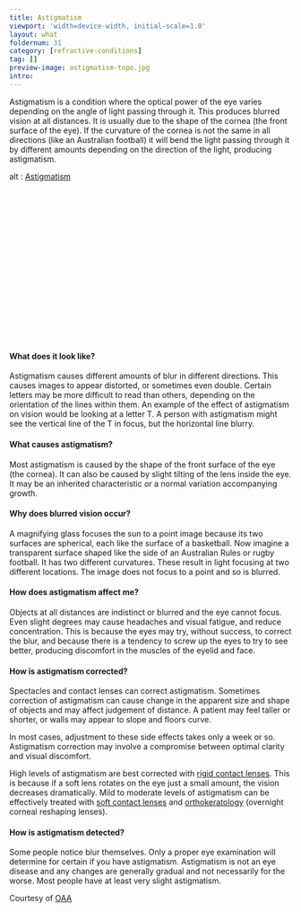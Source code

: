 ```yaml
---
title: Astigmatism
viewport: 'width=device-width, initial-scale=1.0'
layout: what
foldernum: 31
category: [refractive-conditions]
tag: []
preview-image: astigmatism-topo.jpg
intro: 
---
```


<div class="employee-heading">
<p>Astigmatism is a condition where the optical power of the eye varies depending on the angle of light passing through it. This produces blurred vision at all distances. It is usually due to the shape of the cornea (the front surface of the eye). If the curvature of the cornea is not the same in all directions (like an Australian football) it will bend the light passing through it by different amounts depending on the direction of the light, producing astigmatism.</p>
</div>

<div class="myWrapper" style="position: relative; padding-bottom: 56.25%; height: 0;"><!--[if IE]><iframe frameborder="0" type="text/html" src="https://2689-2347.captiv8online.com/animations/embed/one/t-m-t-m?player_width=100%&player_height=100%&site_company_language=34&autostart=false" width="100%" height="100%" style="position:absolute;top:0;left:0;width:100%;height:100%;"></iframe><![endif]--><!--[if !IE]> <--><object data="https://2689-2347.captiv8online.com/animations/embed/one/t-m-t-m?player_width=100%&player_height=100%&site_company_language=34&autostart=false" type="text/html" width="100%" height="100%" style="position:absolute;top:0;left:0;width:100%;height:100%;">  alt : <a href="https://2689-2347.captiv8online.com/animations/embed/one/t-m-t-m?player_width=100%&player_height=100%&site_company_language=34&autostart=false">Astigmatism</a></object><!--> <![endif]--></div>

<br>

#### What does it look like?

Astigmatism causes different amounts of blur in different directions. This causes images to appear distorted, or sometimes even double. Certain letters may be more difficult to read than others, depending on the orientation of the lines within them. An example of the effect of astigmatism on vision would be looking at a letter T. A person with astigmatism might see the vertical line of the T in focus, but the horizontal line blurry.

#### What causes astigmatism?

Most astigmatism is caused by the shape of the front surface of the eye (the cornea). It can also be caused by slight tilting of the lens inside the eye. It may be an inherited characteristic or a normal variation accompanying growth.

#### Why does blurred vision occur?

A magnifying glass focuses the sun to a point image because its two surfaces are spherical, each like the surface of a basketball. Now imagine a transparent surface shaped like the side of an Australian Rules or rugby football. It has two different curvatures. These result in light focusing at two different locations. The image does not focus to a point and so is blurred.

#### How does astigmatism affect me?

Objects at all distances are indistinct or blurred and the eye cannot focus. Even slight degrees may cause headaches and visual fatigue, and reduce concentration. This is because the eyes may try, without success, to correct the blur, and because there is a tendency to screw up the eyes to try to see better, producing discomfort in the muscles of the eyelid and face.

#### How is astigmatism corrected?

Spectacles and contact lenses can correct astigmatism. Sometimes correction of astigmatism can cause change in the apparent size and shape of objects and may affect judgement of distance. A patient may feel taller or shorter, or walls may appear to slope and floors curve.

In most cases, adjustment to these side effects takes only a week or so. Astigmatism correction may involve a compromise between optimal clarity and visual discomfort.

High levels of astigmatism are best corrected with [rigid contact lenses](/what-we-do/gas-permeable-contact-lenses). This is because if a soft lens rotates on the eye just a small amount, the vision decreases dramatically. Mild to moderate levels of astigmatism can be effectively treated with [soft contact lenses](/what-we-do/soft-contact-lenses) and [orthokeratology](/what-we-do/orthokeratology-corneal-reshaping) (overnight corneal reshaping lenses).

#### How is astigmatism detected?

Some people notice blur themselves. Only a proper eye examination will determine for certain if you have astigmatism. Astigmatism is not an eye disease and any changes are generally gradual and not necessarily for the worse. Most people have at least very slight astigmatism.

Courtesy of [OAA](http://www.optometrists.asn.au/)
